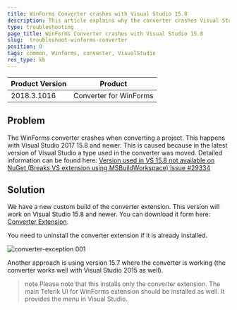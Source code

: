 ```yaml
---
title: WinForms Converter crashes with Visual Studio 15.8
description: This article explains why the converter crashes Visual Studio
type: troubleshooting
page_title: WinForms Converter crashes with Visual Studio 15.8
slug:  troubleshoot-winforms-converter
position: 0
tags: common, Winforms, converter, VisualStudio
res_type: kb
---
```


|Product Version|Product|
|----|----|
|2018.3.1016|Converter for WinForms| 

## Problem

The WinForms converter crashes when converting a project. This happens with Visual Studio 2017 15.8 and newer. This is caused because in the latest version of Visual Studio a type used in the converter was moved. Detailed information can be found here: [Version used in VS 15.8 not available on NuGet (Breaks VS extension using MSBuildWorkspace) Issue #29334](https://github.com/dotnet/roslyn/issues/29334)

## Solution

We have a new custom build of the converter extension. This version will work on Visual Studio 15.8 and newer. You can download it form here: [Converter Extension](https://www.telerik.com/docs/default-source/ui-for-winforms/telerik-wincontrols-converter-vspackage-vsix.zip?sfvrsn=f91dc85c_2).  

You need to uninstall the converter extension if it is already installed.

![converter-exception 001](images/converter-exception001.png)

Another approach is using version 15.7 where the converter is working (the converter works well with Visual Studio 2015 as well). 

>note Please note that this installs only the converter extension. The main Telerik UI for WinForms extension should be installed as well. It provides the menu in Visual Studio.

